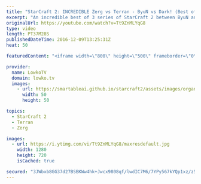 ```yaml
---
title: "StarCraft 2: INCREDIBLE Zerg vs Terran - ByuN vs Dark! (Best of 3)"
excerpt: "An incredible best of 3 series of StarCraft 2 between ByuN and Dark. Subscribe for more videos: http://lowko.tv/youtube More StarCraft 2 Casts: https://goo.gl/fi5EXG  ByuN and Dark are arguably the best two players in StarCraft 2. They're well known to be the best in their respective races, and whenever"
originalUrl: https://youtube.com/watch?v=Tt9ZnMLYqG8
type: video
length: PT37M28S
publishedDateTime: 2016-12-09T13:25:31Z
heat: 50

featuredContent: "<iframe width=\"800\" height=\"500\" frameborder=\"0\" src=\"https://www.youtube.com/embed/Tt9ZnMLYqG8\" allow=\"accelerometer; autoplay; encrypted-media; gyroscope; picture-in-picture\" allowfullscreen></iframe>"

provider:
  name: LowkoTV
  domain: lowko.tv
  images:
    - url: https://smartableai.github.io/starcraft2/assets/images/organizations/lowko.tv-50x50.jpg
      width: 50
      height: 50

topics:
  - StarCraft 2
  - Terran
  - Zerg

images:
  - url: https://i.ytimg.com/vi/Tt9ZnMLYqG8/maxresdefault.jpg
    width: 1280
    height: 720
    isCached: true

secured: "3JWbxb8GG37d27BSBKWw4hk+Jwcx9808qf/lwdIC7M6/7YPy567kYQp1xz/z52JqiAqv0hXJ/7QZkf2EnnbjZVT00QVA8YQqJdoAXNqiOl0BmSUPTjdl25ov/dSzQDdZZ02TDfb1T07L6joxO38WFxU4mNrTGHas/9HWYBwBAcP6s9Z8g3gidtRVdLjhqOJZh4pzfixEHl6M7Q9zOrmzjQkfCxqMek0IECRQ4Ww6BxQmeuXyeYM2yuxCmjLEaJ8iFY6gDvmB+iho+UhgQLQGNPJWf9jX2yZJfbRSRAWjar96U1i4qeAXlXuUQAYdurRMhYJxV9QGMHwQi0LUh7ACKzJ9ssDwK4/4irwvcNNahlIqL7lttxEGhVDKZLTHuVfqIjhueYvfJnK0p+rUWxJT3bJ+Qjc3HNqtNnh+ey9jboTBE41lpJjQnQHJY5ajBida;SsUKFEqEL8xRgnosSKQFbA=="
---
```


